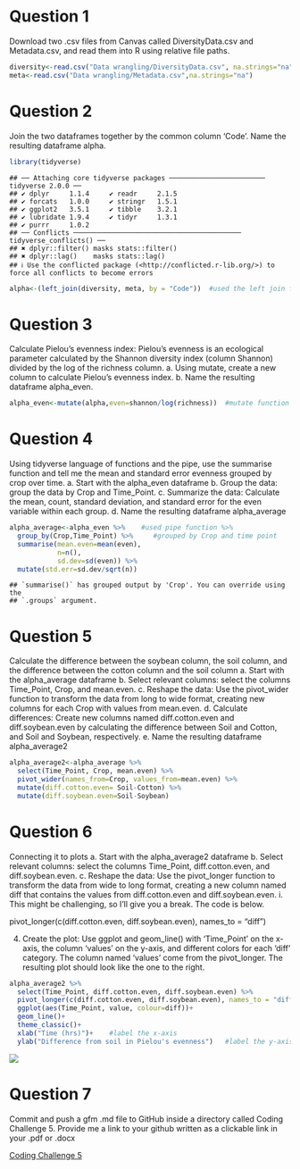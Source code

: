 # Question 1

Download two .csv files from Canvas called DiversityData.csv and
Metadata.csv, and read them into R using relative file paths.

``` r
diversity<-read.csv("Data wrangling/DiversityData.csv", na.strings="na")
meta<-read.csv("Data wrangling/Metadata.csv",na.strings="na")
```

# Question 2

Join the two dataframes together by the common column ‘Code’. Name the
resulting dataframe alpha.

``` r
library(tidyverse)
```

    ## ── Attaching core tidyverse packages ──────────────────────── tidyverse 2.0.0 ──
    ## ✔ dplyr     1.1.4     ✔ readr     2.1.5
    ## ✔ forcats   1.0.0     ✔ stringr   1.5.1
    ## ✔ ggplot2   3.5.1     ✔ tibble    3.2.1
    ## ✔ lubridate 1.9.4     ✔ tidyr     1.3.1
    ## ✔ purrr     1.0.2     
    ## ── Conflicts ────────────────────────────────────────── tidyverse_conflicts() ──
    ## ✖ dplyr::filter() masks stats::filter()
    ## ✖ dplyr::lag()    masks stats::lag()
    ## ℹ Use the conflicted package (<http://conflicted.r-lib.org/>) to force all conflicts to become errors

``` r
alpha<-(left_join(diversity, meta, by = "Code"))  #used the left join function for joining by column Code
```

# Question 3

Calculate Pielou’s evenness index: Pielou’s evenness is an ecological
parameter calculated by the Shannon diversity index (column Shannon)
divided by the log of the richness column. a. Using mutate, create a new
column to calculate Pielou’s evenness index. b. Name the resulting
dataframe alpha_even.

``` r
alpha_even<-mutate(alpha,even=shannon/log(richness))  #mutate function add a new column
```

# Question 4

Using tidyverse language of functions and the pipe, use the summarise
function and tell me the mean and standard error evenness grouped by
crop over time. a. Start with the alpha_even dataframe b. Group the
data: group the data by Crop and Time_Point. c. Summarize the data:
Calculate the mean, count, standard deviation, and standard error for
the even variable within each group. d. Name the resulting dataframe
alpha_average

``` r
alpha_average<-alpha_even %>%    #used pipe function %>% 
  group_by(Crop,Time_Point) %>%     #grouped by Crop and time point
  summarise(mean.even=mean(even),
            n=n(),
            sd.dev=sd(even)) %>% 
  mutate(std.err=sd.dev/sqrt(n))
```

    ## `summarise()` has grouped output by 'Crop'. You can override using the
    ## `.groups` argument.

# Question 5

Calculate the difference between the soybean column, the soil column,
and the difference between the cotton column and the soil column a.
Start with the alpha_average dataframe b. Select relevant columns:
select the columns Time_Point, Crop, and mean.even. c. Reshape the data:
Use the pivot_wider function to transform the data from long to wide
format, creating new columns for each Crop with values from mean.even.
d. Calculate differences: Create new columns named diff.cotton.even and
diff.soybean.even by calculating the difference between Soil and Cotton,
and Soil and Soybean, respectively. e. Name the resulting dataframe
alpha_average2

``` r
alpha_average2<-alpha_average %>% 
  select(Time_Point, Crop, mean.even) %>% 
  pivot_wider(names_from=Crop, values_from=mean.even) %>% 
  mutate(diff.cotton.even= Soil-Cotton) %>% 
  mutate(diff.soybean.even=Soil-Soybean)
```

# Question 6

Connecting it to plots a. Start with the alpha_average2 dataframe b.
Select relevant columns: select the columns Time_Point,
diff.cotton.even, and diff.soybean.even. c. Reshape the data: Use the
pivot_longer function to transform the data from wide to long format,
creating a new column named diff that contains the values from
diff.cotton.even and diff.soybean.even. i. This might be challenging, so
I’ll give you a break. The code is below.

pivot_longer(c(diff.cotton.even, diff.soybean.even), names_to = “diff”)

4.  Create the plot: Use ggplot and geom_line() with ‘Time_Point’ on the
    x-axis, the column ‘values’ on the y-axis, and different colors for
    each ‘diff’ category. The column named ‘values’ come from the
    pivot_longer. The resulting plot should look like the one to the
    right.

``` r
alpha_average2 %>% 
  select(Time_Point, diff.cotton.even, diff.soybean.even) %>% 
  pivot_longer(c(diff.cotton.even, diff.soybean.even), names_to = "diff") %>% 
  ggplot(aes(Time_Point, value, colour=diff))+
  geom_line()+
  theme_classic()+
  xlab("Time (hrs)")+    #label the x-axis
  ylab("Difference from soil in Pielou's evenness")   #label the y-axis
```

![](In-class-assignment-data-wrangling_files/figure-gfm/unnamed-chunk-6-1.png)<!-- -->

# Question 7

Commit and push a gfm .md file to GitHub inside a directory called
Coding Challenge 5. Provide me a link to your github written as a
clickable link in your .pdf or .docx

[Coding Challenge
5](https://github.com/BibechanaPaudel/Reproducibility-class)
